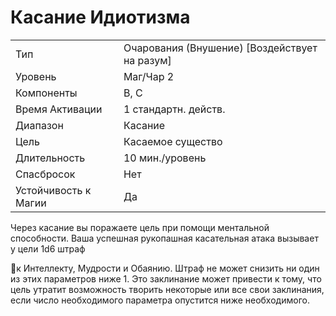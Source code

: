 
# Касание Идиотизма

| | |
|---|---|
|Тип|Очарования (Внушение) [Воздействует на разум]|
|Уровень| Маг/Чар 2|
|Компоненты| В, С|
|Время Активации| 1 стандартн. действ.|
|Диапазон| Касание|
|Цель| Касаемое существо|
|Длительность| 10 мин./уровень|
|Спасбросок| Нет|
|Устойчивость к Магии| Да|

Через касание вы поражаете цель при
помощи ментальной способности.
Ваша успешная рукопашная касательная атака вызывает у цели 1d6 штраф

к Интеллекту, Мудрости и Обаянию.
Штраф не может снизить ни один из
этих параметров ниже 1.
Это заклинание может привести к
тому, что цель утратит возможность
творить некоторые или все свои заклинания, если число необходимого параметра опустится ниже необходимого.